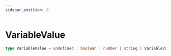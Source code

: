 ```yaml
---
sidebar_position: 8
---
```


# VariableValue

```typescript
type VariableValue = undefined | boolean | number | string | VariableValue[] | {};
```
